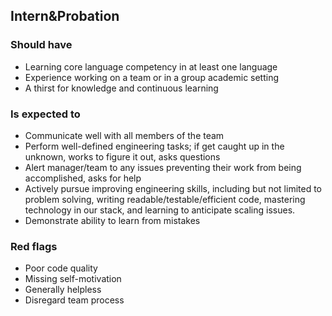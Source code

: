 Intern&Probation
----------------------

### Should have
* Learning core language competency in at least one language
* Experience working on a team or in a group academic setting
* A thirst for knowledge and continuous learning

### Is expected to
* Communicate well with all members of the team
* Perform well-defined engineering tasks; if get caught up in the unknown, works to figure it out, asks questions
* Alert manager/team to any issues preventing their work from being accomplished, asks for help
* Actively pursue improving engineering skills, including but not limited to problem solving, writing readable/testable/efficient code, mastering technology in our stack, and learning to anticipate scaling issues.
* Demonstrate ability to learn from mistakes

### Red flags
* Poor code quality
* Missing self-motivation
* Generally helpless
* Disregard team process
